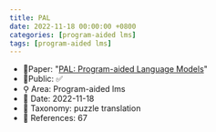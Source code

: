 ```yaml
---
title: PAL
date: 2022-11-18 00:00:00 +0800
categories: [program-aided lms]
tags: [program-aided lms]
---
```


- 📙Paper: "[PAL: Program-aided Language Models](https://www.semanticscholar.org/paper/PAL%3A-Program-aided-Language-Models-Gao-Madaan/6c1e1cc1e0e1f8fd026fe517607b2d4535565fa7)"
- 🔑Public: ✅
- ⚲ Area: Program-aided lms
- 📅 Date: 2022-11-18
- 🔎 Taxonomy: puzzle translation
- 📝 References: 67
